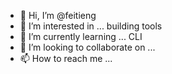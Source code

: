 - 👋 Hi, I’m @feitieng
- 👀 I’m interested in ... building tools
- 🌱 I’m currently learning ... CLI
- 💞️ I’m looking to collaborate on ...
- 📫 How to reach me ... 

<!---
feitieng/feitieng is a ✨ special ✨ repository because its `README.md` (this file) appears on your GitHub profile.
You can click the Preview link to take a look at your changes.
--->

